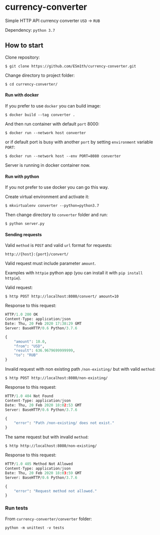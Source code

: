 # currency-converter
Simple HTTP API currency converter `USD` -> `RUB`

Dependency: `python 3.7`

## How to start
Clone repository:
```
$ git clone https://github.com/ESm1th/currency-converter.git
```
Change directory to project folder:
```
$ cd currency-converter/
```

#### Run with docker
If you prefer to use `docker` you can build image:
```
$ docker build --tag converter .
```
And then run container with default `port` 8000:
```
$ docker run --network host converter
```
or if default port is busy with another `port` by setting `environment` variable `PORT`:
```
$ docker run --network host --env PORT=8080 converter
```
Server is running in docker container now.


#### Run with python
If you not prefer to use docker you can go this way.

Create virtual environment and activate it:
```
$ mkvirtualenv converter --python=python3.7
```
Then change directory to `converter` folder and run:
```
$ python server.py
```

#### Sending requests
Valid `method` is `POST` and valid `url` format for requests:
```
http://{host}:{port}/convert/
```
Valid request must include parameter `amount`.

Examples with `httpie` python app (you can install it with `pip install httpie`).

Valid request:
```
$ http POST http://localhost:8080/convert/ amount=10
```
Response to this request:
```python
HTTP/1.0 200 OK
Content-Type: application/json
Date: Thu, 20 Feb 2020 17:38:29 GMT
Server: BaseHTTP/0.6 Python/3.7.6

{
    "amount": 10.0,
    "from": "USD",
    "result": 636.9679699999999,
    "to": "RUB"
}
```

Invalid request with non existing path `/non-existing/` but with valid `method`:
```
$ http POST http://localhost:8080/non-existing/
```
Response to this request:
```python
HTTP/1.0 404 Not Found
Content-Type: application/json
Date: Thu, 20 Feb 2020 18:02:53 GMT
Server: BaseHTTP/0.6 Python/3.7.6

{
    "error": "Path /non-existing/ does not exist."
}
```
The same request but with invalid `method`:
```
$ http http://localhost:8080/non-existing/
```
Response to this request:
```python
HTTP/1.0 405 Method Not Allowed
Content-Type: application/json
Date: Thu, 20 Feb 2020 18:03:59 GMT
Server: BaseHTTP/0.6 Python/3.7.6

{
    "error": "Request method not allowed."
}
```

### Run tests
From `currency-converter/converter` folder:
```
python -m unittest -v tests
```
